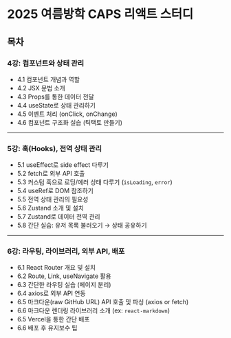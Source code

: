 
# 2025 여름방학 CAPS 리액트 스터디

## 목차

### **4강: 컴포넌트와 상태 관리**

- 4.1 컴포넌트 개념과 역할
- 4.2 JSX 문법 소개
- 4.3 Props를 통한 데이터 전달
- 4.4 useState로 상태 관리하기
- 4.5 이벤트 처리 (onClick, onChange)
- 4.6 컴포넌트 구조화 실습 (틱택토 만들기)

---

### **5강: 훅(Hooks), 전역 상태 관리**

- 5.1 useEffect로 side effect 다루기
- 5.2 fetch로 외부 API 호출
- 5.3 커스텀 훅으로 로딩/에러 상태 다루기 (`isLoading`, `error`)
- 5.4 useRef로 DOM 참조하기
- 5.5 전역 상태 관리의 필요성
- 5.6 Zustand 소개 및 설치
- 5.7 Zustand로 데이터 전역 관리
- 5.8 간단 실습: 유저 목록 불러오기 → 상태 공유하기

---

### **6강: 라우팅, 라이브러리, 외부 API, 배포**

- 6.1 React Router 개요 및 설치
- 6.2 Route, Link, useNavigate 활용
- 6.3 간단한 라우팅 실습 (페이지 분리)
- 6.4 axios로 외부 API 연동
- 6.5 마크다운(raw GitHub URL) API 호출 및 파싱 (axios or fetch)
- 6.6 마크다운 렌더링 라이브러리 소개 (ex: `react-markdown`)
- 6.5 Vercel을 통한 간단 배포
- 6.6 배포 후 유지보수 팁